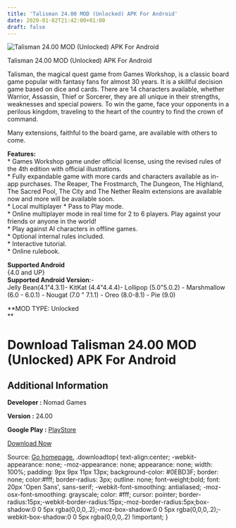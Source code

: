 ```yaml
---
title: 'Talisman 24.00 MOD (Unlocked) APK For Android'
date: 2020-01-02T21:42:00+01:00
draft: false
---
```


![Talisman 24.00 MOD (Unlocked) APK For Android](https://i1.wp.com/apkhome.net/wp-content/uploads/2020/01/Talisman-24.00-MOD-Unlocked.png "Talisman 24.00 MOD (Unlocked) APK For Android")

  

Talisman 24.00 MOD (Unlocked) APK For Android

Talisman, the magical quest game from Games Workshop, is a classic board game popular with fantasy fans for almost 30 years. It is a skillful decision game based on dice and cards. There are 14 characters available, whether Warrior, Assassin, Thief or Sorcerer, they are all unique in their strengths, weaknesses and special powers. To win the game, face your opponents in a perilous kingdom, traveling to the heart of the country to find the crown of command.

Many extensions, faithful to the board game, are available with others to come.

**Features:**  
\* Games Workshop game under official license, using the revised rules of the 4th edition with official illustrations.  
\* Fully expandable game with more cards and characters available as in-app purchases. The Reaper, The Frostmarch, The Dungeon, The Highland, The Sacred Pool, The City and The Nether Realm extensions are available now and more will be available soon.  
\* Local multiplayer \* Pass to Play mode.  
\* Online multiplayer mode in real time for 2 to 6 players. Play against your friends or anyone in the world!  
\* Play against AI characters in offline games.  
\* Optional internal rules included.  
\* Interactive tutorial.  
\* Online rulebook.

**Supported Android**  
{4.0 and UP}  
**Supported Android Version**:-  
Jelly Bean(4.1"4.3.1)- KitKat (4.4"4.4.4)- Lollipop (5.0"5.0.2) - Marshmallow (6.0 - 6.0.1) - Nougat (7.0 " 7.1.1) - Oreo (8.0-8.1) - Pie (9.0)

**MOD TYPE: Unlocked  
**

Download Talisman 24.00 MOD (Unlocked) APK For Android
======================================================

Additional Information
----------------------

**Developer :** Nomad Games

**Version :** 24.00

**Google Play :** [PlayStore](https://play.google.com/store/apps/details?id=com.nomadgames.talisman)

  

[Download Now](https://store4app.co/post/talisman-24-00-mod-unlocked-apk-for-android_1577981121)

  
Source: [Go homepage.](https://store4app.co/post/talisman-24-00-mod-unlocked-apk-for-android_1577981121) .downloadtop{ text-align:center; -webkit-appearance: none; -moz-appearance: none; appearance: none; width: 100%; padding: 9px 9px 11px 13px; background-color: #0EBD3F; border: none; color:#fff; border-radius: 3px; outline: none; font-weight;bold; font: 20px 'Open Sans', sans-serif; -webkit-font-smoothing: antialiased; -moz-osx-font-smoothing: grayscale; color: #fff; cursor: pointer; border-radius:15px;-webkit-border-radius:15px;-moz-border-radius:5px;box-shadow:0 0 5px rgba(0,0,0,.2);-moz-box-shadow:0 0 5px rgba(0,0,0,.2);-webkit-box-shadow:0 0 5px rgba(0,0,0,.2) !important; }